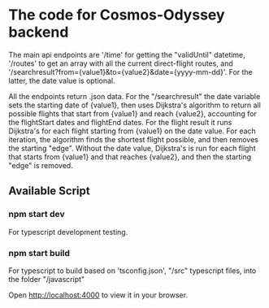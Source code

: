 # The code for Cosmos-Odyssey backend

The main api endpoints are '/time' for getting the "validUntil" datetime, '/routes' to get an array with all the current direct-flight routes, 
and '/searchresult?from={value1}&to={value2}&date={yyyy-mm-dd}'. For the latter, the date value is optional.

All the endpoints return .json data. For the "/searchresult" the date variable sets the starting date of {value1}, then uses Dijkstra's algorithm to return all possible flights that start from {value1} and reach {value2}, accounting for the flightStart dates and flightEnd dates. For the flight result it runs Dijkstra's for each flight starting from {value1} on the date value. For each iteration, the algorithm finds the shortest flight possible, and then removes the starting "edge". Without the date value, Dijkstra's is run for each flight that starts from {value1} and that reaches {value2}, and then the starting "edge" is removed.

## Available Script

### npm start dev
For typescript development testing.

### npm start build
For typescript to build based on 'tsconfig.json', "/src" typescript files, into the folder "/javascript"

Open [http://localhost:4000](http://localhost:4000) to view it in your browser.
